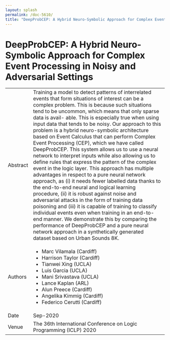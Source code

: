 ```yaml
---
layout: splash
permalink: /doc-5610/
title: "DeepProbCEP: A Hybrid Neuro-Symbolic Approach for Complex Event Processing in Noisy and Adversarial Settings"
---
```


# DeepProbCEP: A Hybrid Neuro-Symbolic Approach for Complex Event Processing in Noisy and Adversarial Settings

<table>
    <tbody>
    <tr>
        <td>Abstract</td>
        <td>Training a model to detect patterns of interrelated events that form situations of interest can be a complex problem. This is because such situations tend to be uncommon, which means that only sparse data is avail- able. This is especially true when using input data that tends to be noisy. Our approach to this problem is a hybrid neuro-symbolic architecture based on Event Calculus that can perform Complex Event Processing (CEP), which we have called DeepProbCEP. This system allows us to use a neural network to interpret inputs while also allowing us to define rules that express the pattern of the complex event in the logic layer. This approach has multiple advantages in respect to a pure neural network approach, as (i) it needs fewer labelled data thanks to the end-to-end neural and logical learning procedure, (ii) it is robust against noise and adversarial attacks in the form of training data poisoning and (iii) it is capable of training to classify individual events even when training in an end-to-end manner. We demonstrate this by comparing the performance of DeepProbCEP and a pure neural network approach in a synthetically generated dataset based on Urban Sounds 8K.</td>
    </tr>
    <tr>
        <td>Authors</td>
        <td>
            <ul>
                <li>Marc Vilamala (Cardiff)</li>
                <li>Harrison Taylor (Cardiff)</li>
                <li>Tianwei Xing (UCLA)</li>
                <li>Luis Garcia (UCLA)</li>
                <li>Mani Srivastava (UCLA)</li>
                <li>Lance Kaplan (ARL)</li>
                <li>Alun Preece (Cardiff)</li>
                <li>Angelika Kimmig (Cardiff)</li>
                <li>Federico Cerutti (Cardiff)</li>
            </ul>
        </td>
    </tr>
    <tr>
        <td>Date</td>
        <td>Sep-2020</td>
    </tr>
    <tr>
        <td>Venue</td>
        <td>The 36th International Conference on Logic Programming (ICLP) 2020</td>
    </tr>
    </tbody>
</table>
